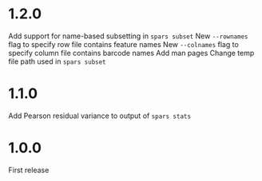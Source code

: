 # 1.2.0

Add support for name-based subsetting in `spars subset`
New `--rownames` flag to specify row file contains feature names
New `--colnames` flag to specify column file contains barcode names
Add man pages
Change temp file path used in `spars subset`

# 1.1.0

Add Pearson residual variance to output of `spars stats`

# 1.0.0

First release